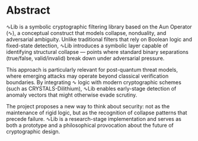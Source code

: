 # Abstract

∿Lib is a symbolic cryptographic filtering library based on the Aun Operator (∿), a conceptual construct that models collapse, nonduality, and adversarial ambiguity. Unlike traditional filters that rely on Boolean logic and fixed-state detection, ∿Lib introduces a symbolic layer capable of identifying structural collapse — points where standard binary separations (true/false, valid/invalid) break down under adversarial pressure.

This approach is particularly relevant for post-quantum threat models, where emerging attacks may operate beyond classical verification boundaries. By integrating ∿ logic with modern cryptographic schemes (such as CRYSTALS-Dilithium), ∿Lib enables early-stage detection of anomaly vectors that might otherwise evade scrutiny.

The project proposes a new way to think about security: not as the maintenance of rigid logic, but as the recognition of collapse patterns that precede failure. ∿Lib is a research-stage implementation and serves as both a prototype and a philosophical provocation about the future of cryptographic design.
